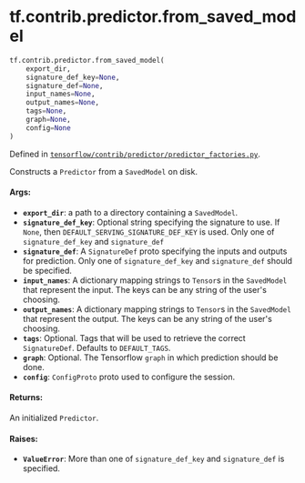 <div itemscope itemtype="http://developers.google.com/ReferenceObject">
<meta itemprop="name" content="tf.contrib.predictor.from_saved_model" />
<meta itemprop="path" content="Stable" />
</div>

# tf.contrib.predictor.from_saved_model

``` python
tf.contrib.predictor.from_saved_model(
    export_dir,
    signature_def_key=None,
    signature_def=None,
    input_names=None,
    output_names=None,
    tags=None,
    graph=None,
    config=None
)
```



Defined in [`tensorflow/contrib/predictor/predictor_factories.py`](/code/stable/tensorflow/contrib/predictor/predictor_factories.py).

Constructs a `Predictor` from a `SavedModel` on disk.

#### Args:

* <b>`export_dir`</b>: a path to a directory containing a `SavedModel`.
* <b>`signature_def_key`</b>: Optional string specifying the signature to use. If
    `None`, then `DEFAULT_SERVING_SIGNATURE_DEF_KEY` is used. Only one of
  `signature_def_key` and `signature_def`
* <b>`signature_def`</b>: A `SignatureDef` proto specifying the inputs and outputs
    for prediction. Only one of `signature_def_key` and `signature_def`
    should be specified.
* <b>`input_names`</b>: A dictionary mapping strings to `Tensor`s in the `SavedModel`
      that represent the input. The keys can be any string of the user's
      choosing.
* <b>`output_names`</b>: A dictionary mapping strings to `Tensor`s in the
      `SavedModel` that represent the output. The keys can be any string of
      the user's choosing.
* <b>`tags`</b>: Optional. Tags that will be used to retrieve the correct
    `SignatureDef`. Defaults to `DEFAULT_TAGS`.
* <b>`graph`</b>: Optional. The Tensorflow `graph` in which prediction should be
    done.
* <b>`config`</b>: `ConfigProto` proto used to configure the session.


#### Returns:

An initialized `Predictor`.


#### Raises:

* <b>`ValueError`</b>: More than one of `signature_def_key` and `signature_def` is
    specified.